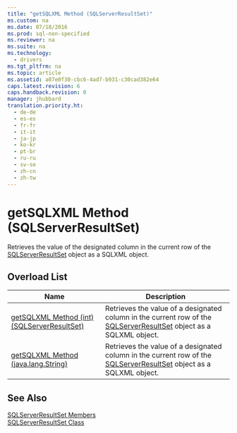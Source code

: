 ```yaml
---
title: "getSQLXML Method (SQLServerResultSet)"
ms.custom: na
ms.date: 07/18/2016
ms.prod: sql-non-specified
ms.reviewer: na
ms.suite: na
ms.technology: 
  - drivers
ms.tgt_pltfrm: na
ms.topic: article
ms.assetid: a07e0f30-cbc6-4ad7-b931-c30cad382e64
caps.latest.revision: 6
caps.handback.revision: 0
manager: jhubbard
translation.priority.ht: 
  - de-de
  - es-es
  - fr-fr
  - it-it
  - ja-jp
  - ko-kr
  - pt-br
  - ru-ru
  - sv-se
  - zh-cn
  - zh-tw
---
```

# getSQLXML Method (SQLServerResultSet)
  Retrieves the value of the designated column in the current row of the [SQLServerResultSet](../content/SQLServerResultSet-Class.md) object as a SQLXML object.  
  
## Overload List  
  
|Name|Description|  
|----------|-----------------|  
|[getSQLXML Method &#40;int&#41; &#40;SQLServerResultSet&#41;](../content/getSQLXML-Method--int---SQLServerResultSet-.md)|Retrieves the value of a designated column in the current row of the [SQLServerResultSet](../content/SQLServerResultSet-Class.md) object as a SQLXML object.|  
|[getSQLXML Method &#40;java.lang.String&#41;](../content/getSQLXML-Method--java.lang.String-.md)|Retrieves the value of a designated column in the current row of the [SQLServerResultSet](../content/SQLServerResultSet-Class.md) object as a SQLXML object.|  
  
## See Also  
 [SQLServerResultSet Members](../content/SQLServerResultSet-Members.md)   
 [SQLServerResultSet Class](../content/SQLServerResultSet-Class.md)  
  
  